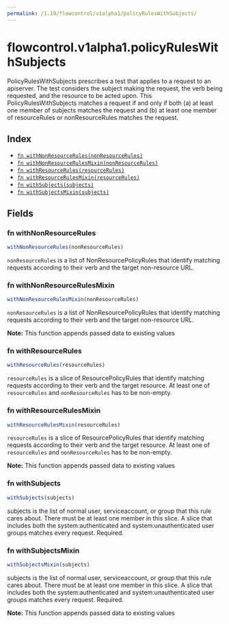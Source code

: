 ```yaml
---
permalink: /1.19/flowcontrol/v1alpha1/policyRulesWithSubjects/
---
```


# flowcontrol.v1alpha1.policyRulesWithSubjects

PolicyRulesWithSubjects prescribes a test that applies to a request to an apiserver. The test considers the subject making the request, the verb being requested, and the resource to be acted upon. This PolicyRulesWithSubjects matches a request if and only if both (a) at least one member of subjects matches the request and (b) at least one member of resourceRules or nonResourceRules matches the request.

## Index

* [`fn withNonResourceRules(nonResourceRules)`](#fn-withnonresourcerules)
* [`fn withNonResourceRulesMixin(nonResourceRules)`](#fn-withnonresourcerulesmixin)
* [`fn withResourceRules(resourceRules)`](#fn-withresourcerules)
* [`fn withResourceRulesMixin(resourceRules)`](#fn-withresourcerulesmixin)
* [`fn withSubjects(subjects)`](#fn-withsubjects)
* [`fn withSubjectsMixin(subjects)`](#fn-withsubjectsmixin)

## Fields

### fn withNonResourceRules

```ts
withNonResourceRules(nonResourceRules)
```

`nonResourceRules` is a list of NonResourcePolicyRules that identify matching requests according to their verb and the target non-resource URL.

### fn withNonResourceRulesMixin

```ts
withNonResourceRulesMixin(nonResourceRules)
```

`nonResourceRules` is a list of NonResourcePolicyRules that identify matching requests according to their verb and the target non-resource URL.

**Note:** This function appends passed data to existing values

### fn withResourceRules

```ts
withResourceRules(resourceRules)
```

`resourceRules` is a slice of ResourcePolicyRules that identify matching requests according to their verb and the target resource. At least one of `resourceRules` and `nonResourceRules` has to be non-empty.

### fn withResourceRulesMixin

```ts
withResourceRulesMixin(resourceRules)
```

`resourceRules` is a slice of ResourcePolicyRules that identify matching requests according to their verb and the target resource. At least one of `resourceRules` and `nonResourceRules` has to be non-empty.

**Note:** This function appends passed data to existing values

### fn withSubjects

```ts
withSubjects(subjects)
```

subjects is the list of normal user, serviceaccount, or group that this rule cares about. There must be at least one member in this slice. A slice that includes both the system:authenticated and system:unauthenticated user groups matches every request. Required.

### fn withSubjectsMixin

```ts
withSubjectsMixin(subjects)
```

subjects is the list of normal user, serviceaccount, or group that this rule cares about. There must be at least one member in this slice. A slice that includes both the system:authenticated and system:unauthenticated user groups matches every request. Required.

**Note:** This function appends passed data to existing values